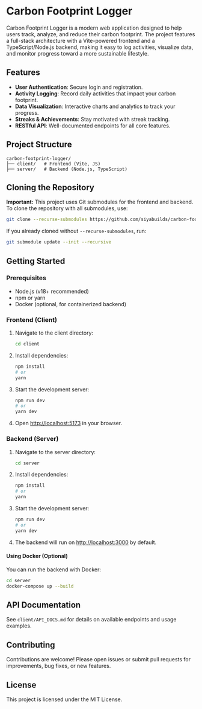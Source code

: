 # Carbon Footprint Logger

Carbon Footprint Logger is a modern web application designed to help users track, analyze, and reduce their carbon footprint. The project features a full-stack architecture with a Vite-powered frontend and a TypeScript/Node.js backend, making it easy to log activities, visualize data, and monitor progress toward a more sustainable lifestyle.

## Features
- **User Authentication**: Secure login and registration.
- **Activity Logging**: Record daily activities that impact your carbon footprint.
- **Data Visualization**: Interactive charts and analytics to track your progress.
- **Streaks & Achievements**: Stay motivated with streak tracking.
- **RESTful API**: Well-documented endpoints for all core features.

## Project Structure
```
carbon-footprint-logger/
├── client/   # Frontend (Vite, JS)
├── server/   # Backend (Node.js, TypeScript)
```

## Cloning the Repository
**Important:** This project uses Git submodules for the frontend and backend. To clone the repository with all submodules, use:

```sh
git clone --recurse-submodules https://github.com/siyabuilds/carbon-footprint-logger.git
```

If you already cloned without `--recurse-submodules`, run:

```sh
git submodule update --init --recursive
```

## Getting Started

### Prerequisites
- Node.js (v18+ recommended)
- npm or yarn
- Docker (optional, for containerized backend)

### Frontend (Client)

1. Navigate to the client directory:
   ```sh
   cd client
   ```
2. Install dependencies:
   ```sh
   npm install
   # or
   yarn
   ```
3. Start the development server:
   ```sh
   npm run dev
   # or
   yarn dev
   ```
4. Open [http://localhost:5173](http://localhost:5173) in your browser.

### Backend (Server)

1. Navigate to the server directory:
   ```sh
   cd server
   ```
2. Install dependencies:
   ```sh
   npm install
   # or
   yarn
   ```
3. Start the development server:
   ```sh
   npm run dev
   # or
   yarn dev
   ```
4. The backend will run on [http://localhost:3000](http://localhost:3000) by default.

#### Using Docker (Optional)
You can run the backend with Docker:
```sh
cd server
docker-compose up --build
```

## API Documentation
See `client/API_DOCS.md` for details on available endpoints and usage examples.

## Contributing
Contributions are welcome! Please open issues or submit pull requests for improvements, bug fixes, or new features.

## License
This project is licensed under the MIT License.